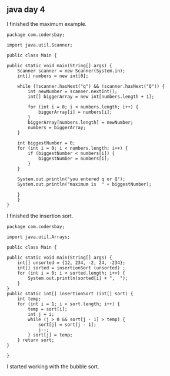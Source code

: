 ## java day 4


I finished the maximum example.

    package com.codersbay;

    import java.util.Scanner;

    public class Main {

    public static void main(String[] args) {
        Scanner scanner = new Scanner(System.in);
        int[] numbers = new int[0];

        while (!scanner.hasNext("q") && !scanner.hasNext("Q")) {
            int newNumber = scanner.nextInt();
            int[] biggerArray = new int[numbers.length + 1];

            for (int i = 0; i < numbers.length; i++) {
                biggerArray[i] = numbers[i];
            }
            biggerArray[numbers.length] = newNumber;
            numbers = biggerArray;
        }

        int biggestNumber = 0;
        for (int i = 0; i < numbers.length; i++) {
            if (biggestNumber < numbers[i]) {
                biggestNumber = numbers[i];
            }
        }

        System.out.println("you entered q or Q");
        System.out.println("maximum is  " + biggestNumber);

        }   
        }
    }        


I finished the insertion sort.


    package com.codersbay;

    import java.util.Arrays;

    public class Main {

    public static void main(String[] args) {
        int[] unsorted = {12, 234, -2, 24, -234};
        int[] sorted = insertionSort (unsorted) ;
        for (int i = 0; i < sorted.length; i++) {
            System.out.println(sorted[i] + ",  ");
        }
    }
    public static int[] insertionSort (int[] sort) {
        int temp;
        for (int i = 1; i < sort.length; i++) {
            temp = sort[i];
            int j = i;
            while (j > 0 && sort[j - 1] > temp) {
                sort[j] = sort[j - 1];
                j--;
            } sort[j] = temp;
        } return sort;
    }

    }   


I started working with the bubble sort.